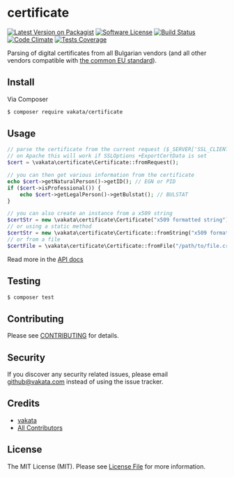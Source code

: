 # certificate

[![Latest Version on Packagist][ico-version]][link-packagist]
[![Software License][ico-license]](LICENSE.md)
[![Build Status][ico-travis]][link-travis]
[![Code Climate][ico-cc]][link-cc]
[![Tests Coverage][ico-cc-coverage]][link-cc]

Parsing of digital certificates from all Bulgarian vendors (and all other vendors compatible with [the common EU standard](http://www.etsi.org/deliver/etsi_en/319400_319499/31941201/01.01.00_30/en_31941201v010100v.pdf)).

## Install

Via Composer

``` bash
$ composer require vakata/certificate
```

## Usage

``` php
// parse the certificate from the current request ($_SERVER['SSL_CLIENT_CERT'])
// on Apache this will work if SSLOptions +ExportCertData is set
$cert = \vakata\certificate\Certificate::fromRequest();

// you can then get various information from the certificate
echo $cert->getNaturalPerson()->getID(); // EGN or PID
if ($cert->isProfessional()) {
    echo $cert->getLegalPerson()->getBulstat(); // BULSTAT
}

// you can also create an instance from a x509 string
$certStr = new \vakata\certificate\Certificate("x509 formatted string");
// or using a static method
$certStr = new \vakata\certificate\Certificate::fromString("x509 formatted string");
// or from a file
$certFile = \vakata\certificate\Certificate::fromFile("/path/to/file.crt");
```

Read more in the [API docs](docs/README.md)

## Testing

``` bash
$ composer test
```


## Contributing

Please see [CONTRIBUTING](CONTRIBUTING.md) for details.

## Security

If you discover any security related issues, please email github@vakata.com instead of using the issue tracker.

## Credits

- [vakata][link-author]
- [All Contributors][link-contributors]

## License

The MIT License (MIT). Please see [License File](LICENSE.md) for more information. 

[ico-version]: https://img.shields.io/packagist/v/vakata/certificate.svg?style=flat-square
[ico-license]: https://img.shields.io/badge/license-MIT-brightgreen.svg?style=flat-square
[ico-travis]: https://img.shields.io/travis/vakata/certificate/master.svg?style=flat-square
[ico-scrutinizer]: https://img.shields.io/scrutinizer/coverage/g/vakata/certificate.svg?style=flat-square
[ico-code-quality]: https://img.shields.io/scrutinizer/g/vakata/certificate.svg?style=flat-square
[ico-downloads]: https://img.shields.io/packagist/dt/vakata/certificate.svg?style=flat-square
[ico-cc]: https://img.shields.io/codeclimate/github/vakata/certificate.svg?style=flat-square
[ico-cc-coverage]: https://img.shields.io/codeclimate/coverage/github/vakata/certificate.svg?style=flat-square

[link-packagist]: https://packagist.org/packages/vakata/certificate
[link-travis]: https://travis-ci.org/vakata/certificate
[link-scrutinizer]: https://scrutinizer-ci.com/g/vakata/certificate/code-structure
[link-code-quality]: https://scrutinizer-ci.com/g/vakata/certificate
[link-downloads]: https://packagist.org/packages/vakata/certificate
[link-author]: https://github.com/vakata
[link-contributors]: ../../contributors
[link-cc]: https://codeclimate.com/github/vakata/certificate

